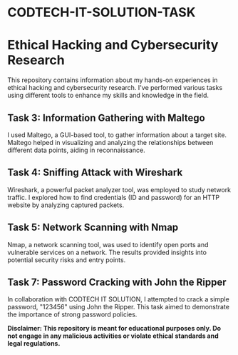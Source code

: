 # CODTECH-IT-SOLUTION-TASK

# Ethical Hacking and Cybersecurity Research

This repository contains information about my hands-on experiences in ethical hacking and cybersecurity research. I've performed various tasks using different tools to enhance my skills and knowledge in the field.

## Task 3: Information Gathering with Maltego

I used Maltego, a GUI-based tool, to gather information about a target site. Maltego helped in visualizing and analyzing the relationships between different data points, aiding in reconnaissance.

## Task 4: Sniffing Attack with Wireshark

Wireshark, a powerful packet analyzer tool, was employed to study network traffic. I explored how to find credentials (ID and password) for an HTTP website by analyzing captured packets.

## Task 5: Network Scanning with Nmap

Nmap, a network scanning tool, was used to identify open ports and vulnerable services on a network. The results provided insights into potential security risks and entry points.

## Task 7: Password Cracking with John the Ripper

In collaboration with CODTECH IT SOLUTION, I attempted to crack a simple password, "123456" using John the Ripper. This task aimed to demonstrate the importance of strong password policies.


**Disclaimer: This repository is meant for educational purposes only. Do not engage in any malicious activities or violate ethical standards and legal regulations.**

